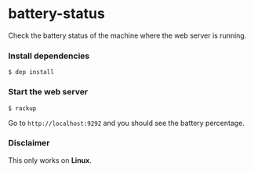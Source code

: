 # battery-status

Check the battery status of the machine where the web server is running.

### Install dependencies
```
$ dep install
```

### Start the web server
```
$ rackup
```

Go to `http://localhost:9292` and you should see the battery percentage.

### Disclaimer

This only works on **Linux**.
